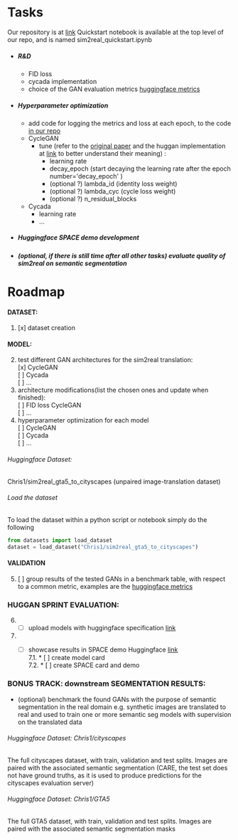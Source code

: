 # Tasks
Our repository is at [link](https://github.com/Chris1nexus/community-events/blob/main/huggan/pytorch/cyclegan/train.py) 
Quickstart notebook is available at the top level of our repo, and is named sim2real_quickstart.ipynb   
* ##### R&D
   * FID loss
   * cycada implementation
   * choice of the GAN evaluation metrics  [huggingface metrics](https://github.com/huggingface/community-events/tree/main/huggan/pytorch/metrics )
* ##### Hyperparameter optimization
   * add code for logging the metrics and loss at each epoch, to the code [in our repo](https://github.com/Chris1nexus/community-events/blob/main/huggan/pytorch/cyclegan/train.py) 
   * CycleGAN 
       * tune (refer to the [original paper](https://arxiv.org/abs/1703.10593) and the huggan implementation at [link](https://github.com/huggingface/community-events/blob/main/huggan/pytorch/cyclegan/train.py) to better understand their meaning) :
         * learning rate
         * decay_epoch (start decaying the learning rate after the epoch number='decay_epoch' )
         * (optional ?) lambda_id (identity loss weight)
         * (optional ?) lambda_cyc (cycle loss weight)
         * (optional ?) n_residual_blocks
    * Cycada
         * learning rate
         *  ...
* ##### Huggingface SPACE demo development
* ##### (optional, if there is still time after all other tasks) evaluate quality of sim2real on semantic segmentation

# Roadmap
#### DATASET:  
1. [x] dataset creation  
	  
#### MODEL:   
2. test different GAN architectures for the sim2real translation:     
     [x] CycleGAN   
     [ ] Cycada    
     [ ] ...       
2. architecture modifications(list the chosen ones and update when finished):  
     [ ] FID loss CycleGAN  
     [ ] ...     
3. hyperparameter optimization for each model  
     [ ] CycleGAN  
     [ ] Cycada  
     [ ] ...   
   
###### Huggingface Dataset: 
Chris1/sim2real_gta5_to_cityscapes 
(unpaired image-translation dataset)
     	
###### Load the dataset  
To load the dataset within a python script or notebook
simply do the following   
```python
from datasets import load_dataset
dataset = load_dataset("Chris1/sim2real_gta5_to_cityscapes")  
```        
#### VALIDATION
5. [ ]   group results of the tested GANs in a benchmark table, with respect to a common metric, examples are the 
[huggingface metrics](https://github.com/huggingface/community-events/tree/main/huggan/pytorch/metrics )

### HUGGAN SPRINT EVALUATION:
6. * [ ] upload models with huggingface specification    [link](https://github.com/huggingface/community-events/tree/main/huggan#24-model-cards)  
7. * [ ] showcase results in SPACE demo Huggingface   [link](https://github.com/huggingface/community-events/tree/main/huggan#3-create-a-demo)   
7.1. * [ ]  create model card     
7.2. * [ ] create SPACE card and demo     



### BONUS TRACK: downstream SEGMENTATION RESULTS:
* (optional) benchmark the found GANs with the purpose of semantic segmentation in the real domain 
e.g. synthetic images are translated to real and used to train one or more semantic seg models with supervision on the translated data

###### Huggingface Dataset: Chris1/cityscapes
The full cityscapes dataset, with train, validation and test splits.
Images are paired with the associated semantic segmentation
(CARE, the test set does not have ground truths, as it is used to produce predictions 
    for the cityscapes evaluation server)
###### Huggingface Dataset: Chris1/GTA5	                                    
The full GTA5 dataset, with train, validation and test splits. 
Images are paired with the associated semantic segmentation masks	
